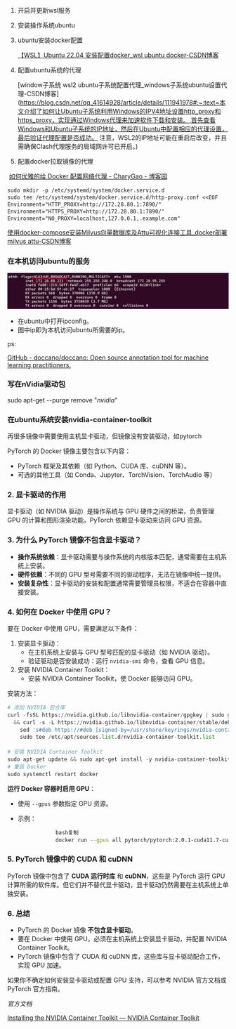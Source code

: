 1. 开启并更新wsl服务

2. 安装操作系统ubuntu

3. ubuntu安装docker配置

   [【WSL】Ubuntu 22.04 安装配置docker_wsl ubuntu docker-CSDN博客](https://blog.csdn.net/qq_37387199/article/details/129100486)

4. 配置ubuntu系统的代理

   [window子系统 wsl2 ubuntu子系统配置代理_windows子系统ubuntu设置代理-CSDN博客](https://blog.csdn.net/qq_41614928/article/details/111941978#:~:text=本文介绍了如何让Ubuntu子系统利用Windows的IPV4地址设置http_proxy和https_proxy，实现通过Windows代理来加速软件下载和安装。,首先查看Windows和Ubuntu子系统的IP地址，然后在Ubuntu中配置相应的代理设置，最后验证代理配置是否成功。 注意，WSL2的IP地址可能在重启后改变，并且需确保Clash代理服务的局域网许可已开启。)

5. 配置docker拉取镜像的代理

​		[如何优雅的给 Docker 配置网络代理 - CharyGao - 博客园](https://www.cnblogs.com/Chary/p/18096678)

```shell
sudo mkdir -p /etc/systemd/system/docker.service.d
sudo tee /etc/systemd/system/docker.service.d/http-proxy.conf <<EOF
Environment="HTTP_PROXY=http://172.28.80.1:7890/"
Environment="HTTPS_PROXY=http://172.28.80.1:7890/"
Environment="NO_PROXY=localhost,127.0.0.1,.example.com"
```



[使用docker-compose安装Milvus向量数据库及Attu可视化连接工具_docker部署milvus attu-CSDN博客](https://blog.csdn.net/weimeilayer/article/details/144351466)



### 在本机访问ubuntu的服务

![image-20250208150802471](./assets/image-20250208150802471.png)

- 在ubuntu中打开ipconfig。
- 图中ip即为本机访问ubuntu所需要的ip。

ps:

[GitHub - doccano/doccano: Open source annotation tool for machine learning practitioners.](https://github.com/doccano/doccano)



### 写在nVidia驱动包

sudo apt-get --purge remove "*nvidia*"

### 在ubuntu系统安装nvidia-container-toolkit

再很多镜像中需要使用主机显卡驱动，但镜像没有安装驱动，如pytorch

PyTorch 的 Docker 镜像主要包含以下内容：

- PyTorch 框架及其依赖（如 Python、CUDA 库、cuDNN 等）。
- 可选的其他工具（如 Conda、Jupyter、TorchVision、TorchAudio 等）

### 2. **显卡驱动的作用**

显卡驱动（如 NVIDIA 驱动）是操作系统与 GPU 硬件之间的桥梁，负责管理 GPU 的计算和图形渲染功能。PyTorch 依赖显卡驱动来访问 GPU 资源。

### 3. **为什么 PyTorch 镜像不包含显卡驱动？**

- **操作系统依赖**：显卡驱动需要与操作系统的内核版本匹配，通常需要在主机系统上安装。
- **硬件依赖**：不同的 GPU 型号需要不同的驱动程序，无法在镜像中统一提供。
- **安装复杂性**：显卡驱动的安装和配置通常需要管理员权限，不适合在容器中直接安装。

### 4. **如何在 Docker 中使用 GPU？**

要在 Docker 中使用 GPU，需要满足以下条件：

1. 安装显卡驱动：
   - 在主机系统上安装与 GPU 型号匹配的显卡驱动（如 NVIDIA 驱动）。
   - 验证驱动是否安装成功：运行 `nvidia-smi` 命令，查看 GPU 信息。
2. 安装 NVIDIA Container Toolkit：
   - 安装 NVIDIA Container Toolkit，使 Docker 能够访问 GPU。

安装方法：

```python
# 添加 NVIDIA 包仓库
curl -fsSL https://nvidia.github.io/libnvidia-container/gpgkey | sudo gpg --dearmor -o /usr/share/keyrings/nvidia-container-toolkit-keyring.gpg \
  && curl -s -L https://nvidia.github.io/libnvidia-container/stable/deb/nvidia-container-toolkit.list | \
    sed 's#deb https://#deb [signed-by=/usr/share/keyrings/nvidia-container-toolkit-keyring.gpg] https://#g' | \
    sudo tee /etc/apt/sources.list.d/nvidia-container-toolkit.list

# 安装 NVIDIA Container Toolkit
sudo apt-get update && sudo apt-get install -y nvidia-container-toolkit# nvidia-docker2
# 重启 Docker
sudo systemctl restart docker
```

**运行 Docker 容器时启用 GPU**：

- 使用 `--gpus` 参数指定 GPU 资源。

- 示例：

  ```bash
              bash复制
              docker run --gpus all pytorch/pytorch:2.0.1-cuda11.7-cudnn8-runtime nvidia-smi
  ```

### 5. **PyTorch 镜像中的 CUDA 和 cuDNN**

PyTorch 镜像中包含了 **CUDA 运行时库** 和 **cuDNN**，这些是 PyTorch 运行 GPU 计算所需的软件库。但它们并不替代显卡驱动，显卡驱动仍然需要在主机系统上单独安装。



### 6. **总结**

- PyTorch 的 Docker 镜像 **不包含显卡驱动**。
- 要在 Docker 中使用 GPU，必须在主机系统上安装显卡驱动，并配置 NVIDIA Container Toolkit。
- PyTorch 镜像中包含了 CUDA 和 cuDNN 库，这些库与显卡驱动配合工作，实现 GPU 加速。

如果你不确定如何安装显卡驱动或配置 GPU 支持，可以参考 NVIDIA 官方文档或 PyTorch 官方指南。



*官方文档*

[Installing the NVIDIA Container Toolkit — NVIDIA Container Toolkit](https://docs.nvidia.com/datacenter/cloud-native/container-toolkit/latest/install-guide.html)